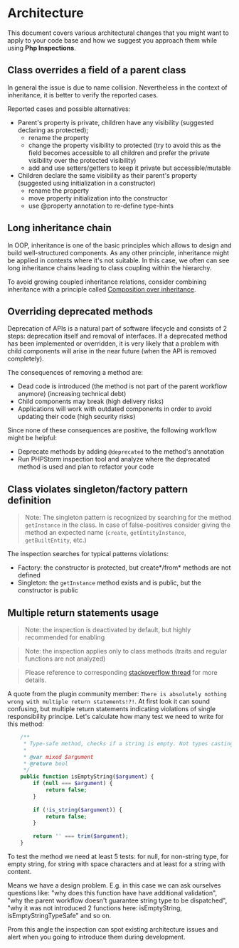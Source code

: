 # Architecture

This document covers various architectural changes that you might want to apply to your code base and how we suggest you approach them while using **Php Inspections**.

## Class overrides a field of a parent class

In general the issue is due to name collision. Nevertheless in the context of inheritance, it is better to verify the reported cases.

Reported cases and possible alternatives:

* Parent's property is private, children have any visibility (suggested declaring as protected);
    * rename the property
    * change the property visibility to protected (try to avoid this as the field becomes accessible to all children and prefer the private visibility over the protected visibility)
    * add and use setters/getters to keep it private but accessible/mutable
* Children declare the same visibility as their parent's property (suggested using initialization in a constructor)
    * rename the property
    * move property initialization into the constructor
    * use @property annotation to re-define type-hints

## Long inheritance chain

In OOP, inheritance is one of the basic principles which allows to design and build well-structured components. As any other principle, inheritance might be applied in contexts where it's not suitable. In this case, we often can see long inheritance chains leading to class coupling within the hierarchy.

To avoid growing coupled inheritance relations, consider combining inheritance with a principle called [Composition over inheritance](https://en.wikipedia.org/wiki/Composition_over_inheritance).

## Overriding deprecated methods

Deprecation of APIs is a natural part of software lifecycle and consists of 2 steps: deprecation itself and removal of interfaces. If a deprecated method has been implemented or overridden, it is very likely that a problem with child components will arise in the near future (when the API is removed completely).

The consequences of removing a method are:
* Dead code is introduced (the method is not part of the parent workflow anymore) (increasing technical debt)
* Child components may break (high delivery risks)
* Applications will work with outdated components in order to avoid updating their code (high security risks)

Since none of these consequences are positive, the following workflow might be helpful:
* Deprecate methods by adding `@deprecated` to the method's annotation
* Run PHPStorm inspection tool and analyze where the deprecated method is used and plan to refactor your code

## Class violates singleton/factory pattern definition

> Note: The singleton pattern is recognized by searching for the method `getInstance` in the class. In case of false-positives consider giving the method an expected name (`create`, `getEntityInstance`, `getBuiltEntity`, etc.)

The inspection searches for typical patterns violations:
- Factory: the constructor is protected, but create*/from* methods are not defined
- Singleton: the `getInstance` method exists and is public, but the constructor is public

## Multiple return statements usage

> Note: the inspection is deactivated by default, but highly recommended for enabling

> Note: the inspection applies only to class methods (traits and regular functions are not analyzed)

> Please reference to corresponding [stackoverflow thread](https://stackoverflow.com/questions/36707/should-a-function-have-only-one-return-statement) 
> for more details.

A quote from the plugin community member: `There is absolutely nothing wrong with multiple return statements!?!`. 
At first look it can sound confusing, but multiple return statements indicating violations of single responsibility principe.
Let's calculate how many test we need to write for this method:
```php
    /**
     * Type-safe method, checks if a string is empty. Not types casting magic allowed.
     * 
     * @var mixed $argument
     * @return bool
     */
    public function isEmptyString($argument) {
        if (null === $argument) {
            return false;
        }
        
        if (!is_string($argument)) {
            return false;
        }
        
        return '' === trim($argument);
    }
```

To test the method we need at least 5 tests: for null, for non-string type, for empty string, 
for string with space characters and at least for a string with content.

Means we have a design problem. E.g. in this case we can ask ourselves questions like: 
"why does this function have have additional validation", "why the parent workflow doesn't guarantee string type to be dispatched",
"why it was not introduced 2 functions here: isEmptyString, isEmptyStringTypeSafe" and so on.

Prom this angle the inspection can spot existing architecture issues and alert when you going to introduce them during 
development.




